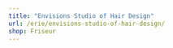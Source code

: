 ```yaml
---
title: "Envisions Studio of Hair Design"
url: /erie/envisions-studio-of-hair-design/
shop: Friseur
---
```

